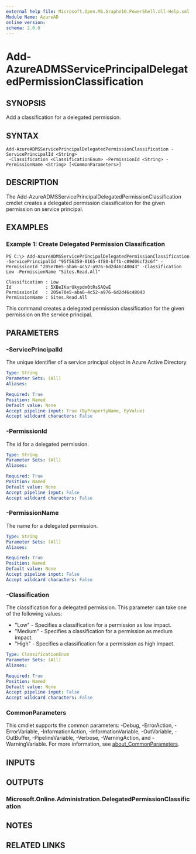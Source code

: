 ```yaml
---
external help file: Microsoft.Open.MS.GraphV10.PowerShell.dll-Help.xml
Module Name: AzureAD
online version:
schema: 2.0.0
---
```


# Add-AzureADMSServicePrincipalDelegatedPermissionClassification

## SYNOPSIS
Add a classification for a delegated permission.

## SYNTAX

```
Add-AzureADMSServicePrincipalDelegatedPermissionClassification -ServicePrincipalId <String>
 -Classification <ClassificationEnum> -PermissionId <String> -PermissionName <String> [<CommonParameters>]
```

## DESCRIPTION
The Add-AzureADMSServicePrincipalDelegatedPermissionClassification cmdlet creates a delegated permission classification for the given permission on service principal.

## EXAMPLES

### Example 1: Create Delegated Permission Classification
```
PS C:\> Add-AzureADMSServicePrincipalDelegatedPermissionClassification -ServicePrincipalId "95f56359-0165-4f80-bffb-c89d06cf2c6f" -PermissionId "205e70e5-aba6-4c52-a976-6d2d46c48043" -Classification Low -PermissionName "Sites.Read.All"

Classification : Low
Id             : 5XBeIKarUkypdm0tRsSAQwE
PermissionId   : 205e70e5-aba6-4c52-a976-6d2d46c48043
PermissionName : Sites.Read.All
```

This command creates a delegated permission classification for the given permission on the service principal.

## PARAMETERS

### -ServicePrincipalId
The unique identifier of a service principal object in Azure Active Directory.

```yaml
Type: String
Parameter Sets: (All)
Aliases:

Required: True
Position: Named
Default value: None
Accept pipeline input: True (ByPropertyName, ByValue)
Accept wildcard characters: False
```

### -PermissionId
The id for a delegated permission.

```yaml
Type: String
Parameter Sets: (All)
Aliases:

Required: True
Position: Named
Default value: None
Accept pipeline input: False
Accept wildcard characters: False
```

### -PermissionName
The name for a delegated permission.

```yaml
Type: String
Parameter Sets: (All)
Aliases:

Required: True
Position: Named
Default value: None
Accept pipeline input: False
Accept wildcard characters: False
```

### -Classification
The classification for a delegated permission.
This parameter can take one of the following values:

* "Low" - Specifies a classification for a permission as low impact.
* "Medium" - Specifies a classification for a permission as medium impact.
* "High" - Specifies a classification for a permission as high impact.

```yaml
Type: ClassificationEnum
Parameter Sets: (All)
Aliases:

Required: True
Position: Named
Default value: None
Accept pipeline input: False
Accept wildcard characters: False
```

### CommonParameters
This cmdlet supports the common parameters: -Debug, -ErrorAction, -ErrorVariable, -InformationAction, -InformationVariable, -OutVariable, -OutBuffer, -PipelineVariable, -Verbose, -WarningAction, and -WarningVariable. For more information, see [about_CommonParameters](http://go.microsoft.com/fwlink/?LinkID=113216).

## INPUTS

## OUTPUTS

### Microsoft.Online.Administration.DelegatedPermissionClassification
## NOTES
## RELATED LINKS
